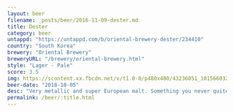 ```yaml
---
layout: beer
filename: _posts/beer/2016-11-09-dester.md
title: Dester
category: beer
untappd: "https://untappd.com/b/oriental-brewery-dester/234410"
country: "South Korea"
brewery: "Oriental Brewery"
breweryURL: "/brewery/oriental-brewery.html"
style: "Lager - Pale"
score: 3.5
img: https://scontent.xx.fbcdn.net/v/t1.0-0/p480x480/43236051_10156603260873745_7281970153896542208_n.jpg?_nc_cat=111&_nc_ht=scontent.xx&oh=e3c70cb6f43f76396cb4b99e4aaedab5&oe=5CA40855
beer-date: "2018-10-05"
desc: "Very metallic and super European malt. Something you never quite get used to and regret ever drinking"
permalink: /beer/:title.html
---
```

